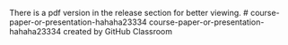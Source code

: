 There is a pdf version in the release section for better viewing. # course-paper-or-presentation-hahaha23334
course-paper-or-presentation-hahaha23334 created by GitHub Classroom

